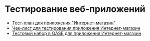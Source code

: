 # Тестирование веб-приложений
- [Тест-план для приложения "Интернет-магазин"](https://docs.google.com/spreadsheets/d/1wK2w8kYcZII-RsolfJC5G9AHFId9tfx2MhwHnQ3GrV8/edit?usp=sharing)
- [Чек-лист для тестирования приложения Интернет-магазин](https://docs.google.com/spreadsheets/d/1IvIjRrFBZMMSTBgwGkyQUvWkCE4cYWWpJy2PUSq-6EE/edit?gid=0#gid=0)
- [Тестовый набор в QASE для приложения Интернет-магазин](https://app.qase.io/project/G101?author=347&previewMode=side&suite=50&tab=properties)
